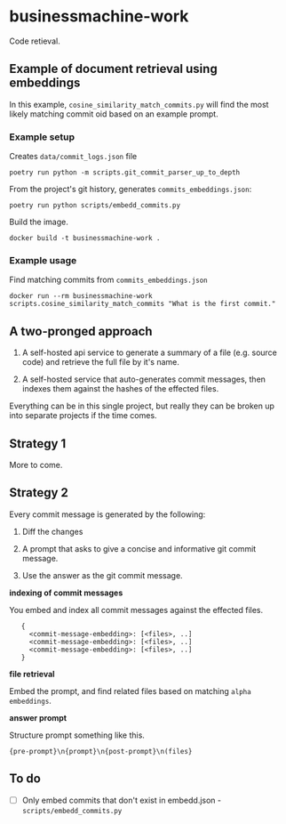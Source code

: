 # businessmachine-work

Code retieval.

## Example of document retrieval using embeddings

In this example, `cosine_similarity_match_commits.py` will find the most likely matching commit oid based on an example prompt.

### Example setup

Creates `data/commit_logs.json` file

```
poetry run python -m scripts.git_commit_parser_up_to_depth
```

From the project's git history, generates `commits_embeddings.json`:

```
poetry run python scripts/embedd_commits.py
```

Build the image.

```
docker build -t businessmachine-work .
```

### Example usage

Find matching commits from `commits_embeddings.json`

```
docker run --rm businessmachine-work scripts.cosine_similarity_match_commits "What is the first commit."
```

## A two-pronged approach

1. A self-hosted api service to generate a summary of a file (e.g. source code) and retrieve the full file by it's name.

2. A self-hosted service that auto-generates commit messages, then indexes them against the hashes of the effected files.

Everything can be in this single project, but really they can be broken up into separate projects if the time comes.

## Strategy 1

More to come.

## Strategy 2

Every commit message is generated by the following:

1. Diff the changes

2. A prompt that asks to give a concise and informative git commit message.

3. Use the answer as the git commit message.

**indexing of commit messages**

You embed and index all commit messages against the effected files.

```
   {
     <commit-message-embedding>: [<files>, ..]
     <commit-message-embedding>: [<files>, ..]
     <commit-message-embedding>: [<files>, ..]
   }
```

**file retrieval**

Embed the prompt, and find related files based on matching `alpha embeddings`.

**answer prompt**

Structure prompt something like this.

```
{pre-prompt}\n{prompt}\n{post-prompt}\n(files}
```

## To do

- [  ] Only embed commits that don't exist in embedd.json  - `scripts/embedd_commits.py`

